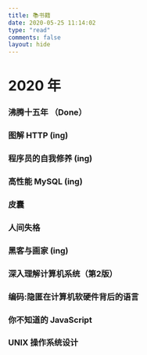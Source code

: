 ```yaml
---
title: 📚书籍
date: 2020-05-25 11:14:02
type: "read"
comments: false
layout: hide
---
```


# 2020 年

### 沸腾十五年 （Done）

### 图解 HTTP (ing)

### 程序员的自我修养 (ing)

### 高性能 MySQL (ing)

### 皮囊

### 人间失格

### 黑客与画家 (ing)

### 深入理解计算机系统（第2版）

### 编码:隐匿在计算机软硬件背后的语言

### 你不知道的 JavaScript

### UNIX 操作系统设计
